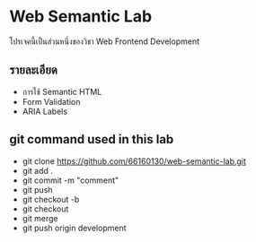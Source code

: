# Web Semantic Lab
โปรเจคนี้เป็นส่วนหนึ่งของวิชา Web Frontend Development
## รายละเอียด
- การใช้ Semantic HTML
- Form Validation
- ARIA Labels
## git command used in this lab
- git clone https://github.com/66160130/web-semantic-lab.git
- git add .
- git commit -m "comment"
- git push
- git checkout -b 
- git checkout
- git merge
- git push origin development
